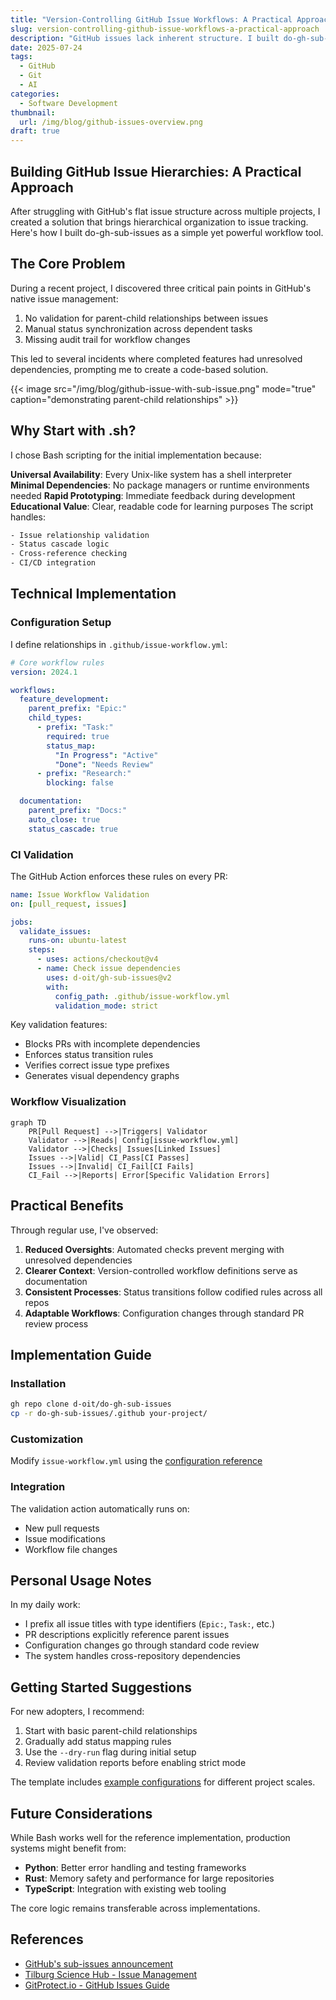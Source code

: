 ```yaml
---
title: "Version-Controlling GitHub Issue Workflows: A Practical Approach"
slug: version-controlling-github-issue-workflows-a-practical-approach
description: "GitHub issues lack inherent structure. I built do-gh-sub-issues to bring hierarchy and better workflow control across multiple projects."
date: 2025-07-24
tags:
  - GitHub
  - Git
  - AI
categories:
  - Software Development
thumbnail:
  url: /img/blog/github-issues-overview.png
draft: true
---
```


## Building GitHub Issue Hierarchies: A Practical Approach

After struggling with GitHub's flat issue structure across multiple projects, I created a solution that brings hierarchical organization to issue tracking. Here's how I built do-gh-sub-issues as a simple yet powerful workflow tool.

## The Core Problem

During a recent project, I discovered three critical pain points in GitHub's native issue management:

  1. No validation for parent-child relationships between issues
  2. Manual status synchronization across dependent tasks
  3. Missing audit trail for workflow changes

This led to several incidents where completed features had unresolved dependencies, prompting me to create a code-based solution.

{{< image src="/img/blog/github-issue-with-sub-issue.png" mode="true" caption="demonstrating parent-child relationships" >}}

## Why Start with .sh?

I chose Bash scripting for the initial implementation because:

**Universal Availability**: Every Unix-like system has a shell interpreter
**Minimal Dependencies**: No package managers or runtime environments needed
**Rapid Prototyping**: Immediate feedback during development
**Educational Value**: Clear, readable code for learning purposes
The script handles:

```bash
- Issue relationship validation
- Status cascade logic
- Cross-reference checking
- CI/CD integration
```

## Technical Implementation

### Configuration Setup

I define relationships in `.github/issue-workflow.yml`:

```yaml
# Core workflow rules
version: 2024.1

workflows:
  feature_development:
    parent_prefix: "Epic:"
    child_types:
      - prefix: "Task:"
        required: true
        status_map:
          "In Progress": "Active"
          "Done": "Needs Review"
      - prefix: "Research:"
        blocking: false

  documentation:
    parent_prefix: "Docs:"
    auto_close: true
    status_cascade: true
```

### CI Validation

The GitHub Action enforces these rules on every PR:

```yaml
name: Issue Workflow Validation
on: [pull_request, issues]

jobs:
  validate_issues:
    runs-on: ubuntu-latest
    steps:
      - uses: actions/checkout@v4
      - name: Check issue dependencies
        uses: d-oit/gh-sub-issues@v2
        with:
          config_path: .github/issue-workflow.yml
          validation_mode: strict
```

Key validation features:

- Blocks PRs with incomplete dependencies
- Enforces status transition rules
- Verifies correct issue type prefixes
- Generates visual dependency graphs

### Workflow Visualization

```mermaid
graph TD
    PR[Pull Request] -->|Triggers| Validator
    Validator -->|Reads| Config[issue-workflow.yml]
    Validator -->|Checks| Issues[Linked Issues]
    Issues -->|Valid| CI_Pass[CI Passes]
    Issues -->|Invalid| CI_Fail[CI Fails]
    CI_Fail -->|Reports| Error[Specific Validation Errors]
```

## Practical Benefits

Through regular use, I've observed:

1. **Reduced Oversights**: Automated checks prevent merging with unresolved dependencies
2. **Clearer Context**: Version-controlled workflow definitions serve as documentation
3. **Consistent Processes**: Status transitions follow codified rules across all repos
4. **Adaptable Workflows**: Configuration changes through standard PR review process

## Implementation Guide

### Installation

```bash
gh repo clone d-oit/do-gh-sub-issues
cp -r do-gh-sub-issues/.github your-project/
```

### Customization

Modify `issue-workflow.yml` using the [configuration reference](https://github.com/d-oit/do-gh-sub-issues/wiki/Configuration-Guide)

### Integration

The validation action automatically runs on:

- New pull requests
- Issue modifications
- Workflow file changes

## Personal Usage Notes

In my daily work:

- I prefix all issue titles with type identifiers (`Epic:`, `Task:`, etc.)
- PR descriptions explicitly reference parent issues
- Configuration changes go through standard code review
- The system handles cross-repository dependencies

## Getting Started Suggestions

For new adopters, I recommend:

1. Start with basic parent-child relationships
2. Gradually add status mapping rules
3. Use the `--dry-run` flag during initial setup
4. Review validation reports before enabling strict mode

The template includes [example configurations](https://github.com/d-oit/do-gh-sub-issues/tree/main/examples) for different project scales.

## Future Considerations

While Bash works well for the reference implementation, production systems might benefit from:

- **Python**: Better error handling and testing frameworks
- **Rust**: Memory safety and performance for large repositories
- **TypeScript**: Integration with existing web tooling

The core logic remains transferable across implementations.

## References

- [GitHub's sub-issues announcement](https://github.blog/engineering/architecture-optimization/introducing-sub-issues-enhancing-issue-management-on-github/)
- [Tilburg Science Hub - Issue Management](https://tilburgsciencehub.com/topics/automation/version-control/start-git/write-good-issues/)
- [GitProtect.io - GitHub Issues Guide](https://gitprotect.io/blog/mastering-github-issues-best-practices-and-pro-tips/)
